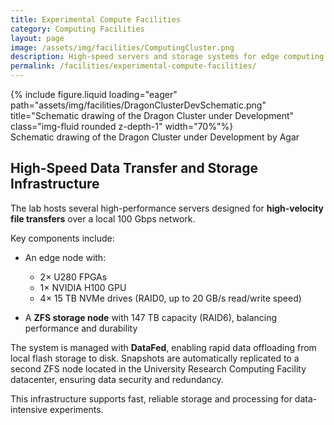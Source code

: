 ```yaml
---
title: Experimental Compute Facilities
category: Computing Facilities
layout: page
image: /assets/img/facilities/ComputingCluster.png
description: High-speed servers and storage systems for edge computing and data analysis.
permalink: /facilities/experimental-compute-facilities/
---
```


<div class="row">
    <div class="col-sm mt-3 mt-md-0">
        {% include figure.liquid loading="eager" path="assets/img/facilities/DragonClusterDevSchematic.png"  title="Schematic drawing of the Dragon Cluster under Development" class="img-fluid rounded z-depth-1" width="70%"%}
    </div>
</div>

<div class="caption">
    Schematic drawing of the Dragon Cluster under Development by Agar
</div>

## High-Speed Data Transfer and Storage Infrastructure

The lab hosts several high-performance servers designed for **high-velocity file transfers** over a local 100 Gbps network.

Key components include:

- An edge node with:

  - 2× U280 FPGAs
  - 1× NVIDIA H100 GPU
  - 4× 15 TB NVMe drives (RAID0, up to 20 GB/s read/write speed)

- A **ZFS storage node** with 147 TB capacity (RAID6), balancing performance and durability

The system is managed with **DataFed**, enabling rapid data offloading from local flash storage to disk. Snapshots are automatically replicated to a second ZFS node located in the University Research Computing Facility datacenter, ensuring data security and redundancy.

This infrastructure supports fast, reliable storage and processing for data-intensive experiments.
